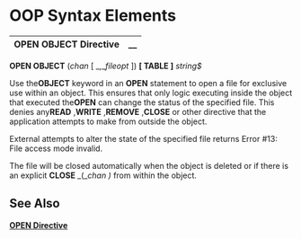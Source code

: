 # OOP Syntax Elements

**OPEN OBJECT Directive** |  **__**  
---|---  
  
**OPEN OBJECT** (_chan_ [ _,__fileopt_ ]) **[ TABLE ]**  _string$_

Use the**OBJECT** keyword in an **OPEN** statement to open a file for exclusive use within an object. This ensures that only logic executing inside the object that executed the**OPEN** can change the status of the specified file. This denies any**READ** ,**WRITE** ,**REMOVE** ,**CLOSE** or other directive that the application attempts to make from outside the object.

External attempts to alter the state of the specified file returns Error #13: File access mode invalid.

The file will be closed automatically when the object is deleted or if there is an explicit **CLOSE** _(__chan_ _)_ from within the object.

## See Also

**[OPEN Directive](../../../directives/open.md)**
